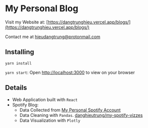 # My Personal Blog

Visit my Website at: [https://dangtrunghieu.vercel.app/blogs/](https://dangtrunghieu.vercel.app/blogs/)

Contact me at [hieudangtrung@protonmail.com](mailto:hieudangtrung@protonmail.com)

## Installing
`yarn install`

`yarn start`: Open [http://localhost:3000](http://localhost:3000) to view on your browser

## Details
- Web Application built with `React`
- Spotify Blog:
  - Data Collected from [My Personal Spotify Account](https://open.spotify.com/user/vejhzanembwlmo1vslzsmrux9)
  - Data Cleaning with `Pandas`. [danghieutrung/my-spotify-vizzes](https://github.com/danghieutrung/my-spotify-vizzes)
  - Data Visualization with `Plotly`
